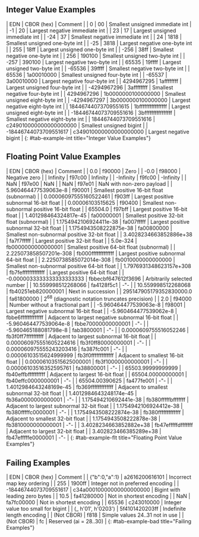 ## Integer Value Examples

| EDN | CBOR (hex) | Comment |
| 0 | 00 | Smallest unsigned immediate int |
| -1 | 20 | Largest negative immediate int |
| 23 | 17 | Largest unsigned immediate int |
| -24 | 37 | Smallest negative immediate int |
| 24 | 1818 | Smallest unsigned one-byte int |
| -25 | 3818 | Largest negative one-byte int |
| 255 | 18ff | Largest unsigned one-byte int |
| -256 | 38ff | Smallest negative one-byte int |
| 256 | 190100 | Smallest unsigned two-byte int |
| -257 | 390100 | Largest negative two-byte int |
| 65535 | 19ffff | Largest unsigned two-byte int |
| -65536 | 39ffff | Smallest negative two-byte int |
| 65536 | 1a00010000 | Smallest unsigned four-byte int |
| -65537 | 3a00010000 | Largest negative four-byte int |
| 4294967295 | 1affffffff | Largest unsigned four-byte int |
| -4294967296 | 3affffffff | Smallest negative four-byte int |
| 4294967296 | 1b0000000100000000 | Smallest unsigned eight-byte int |
| -4294967297 | 3b0000000100000000 | Largest negative eight-byte int |
| 18446744073709551615 | 1bffffffffffffffff | Largest unsigned eight-byte int |
| -18446744073709551616 | 3bffffffffffffffff | Smallest negative eight-byte int |
| 18446744073709551616 | c249010000000000000000 | Smallest unsigned bigint |
| -18446744073709551617 | c349010000000000000000 | Largest negative bigint |
{: #tab-example-int title="Integer Value Examples"}

## Floating Point Value Examples

| EDN | CBOR (hex) | Comment |
| 0.0 | f90000 | Zero |
| -0.0 | f98000 | Negative zero |
| Infinity | f97c00 | Infinity |
| -Infinity | f9fc00 | -Infinity |
| NaN | f97e00 | NaN |
| NaN | f97e01 | NaN with non-zero payload |
| 5.960464477539063e-8 | f90001 | Smallest positive 16-bit float (subnormal) |
| 0.00006097555160522461 | f903ff | Largest positive subnormal 16-bit float |
| 0.00006103515625 | f90400 | Smallest non-subnormal positive 16-bit float |
| 65504.0 | f97bff | Largest positive 16-bit float |
| 1.401298464324817e-45 | fa00000001 | Smallest positive 32-bit float (subnormal) |
| 1.1754942106924411e-38 | fa007fffff | Largest positive subnormal 32-bit float |
| 1.1754943508222875e-38 | fa00800000 | Smallest non-subnormal positive 32-bit float |
| 3.4028234663852886e+38 | fa7f7fffff | Largest positive 32-bit float |
| 5.0e-324 | fb0000000000000001 | Smallest positive 64-bit float (subnormal) |
| 2.225073858507201e-308 | fb000fffffffffffff | Largest positive subnormal 64-bit float |
| 2.2250738585072014e-308 | fb0010000000000000 | Smallest non-subnormal positive 64-bit float |
| 1.7976931348623157e+308 | fb7fefffffffffffff | Largest positive 64-bit float |
| -0.0000033333333333333333 | fbbecbf647612f3696 | Arbitrarily selected number |
| 10.559998512268066 | fa4128f5c1 | -"- |
| 10.559998512268068 | fb40251eb820000001 | Next in succession |
| 295147905179352830000.0 | fa61800000 | 2<sup>68</sup> (diagnostic notation truncates precision) |
| 2.0 | f94000 | Number without a fractional part |
| -5.960464477539063e-8 | f98001 | Largest negative subnormal 16-bit float |
| -5.960464477539062e-8 | fbbe6fffffffffffff | Adjacent to largest negative subnormal 16-bit float |
| -5.960464477539064e-8 | fbbe70000000000001 | -"- |
| -5.960465188081798e-8 | fab3800001 | -"- |
| 0.0000609755516052246 | fb3f0ff7ffffffffff | Adjacent to largest subnormal 16-bit float |
| 0.000060975551605224616 | fb3f0ff80000000001 | -"- |
| 0.000060975555243203416 | fa387fc001 | -"- |
| 0.00006103515624999999 | fb3f0fffffffffffff | Adjacent to smallest 16-bit float |
| 0.00006103515625000001 | fb3f10000000000001 | -"- |
| 0.00006103516352595761 | fa38800001 | -"- |
| 65503.99999999999 | fb40effbffffffffff | Adjacent to largest 16-bit float |
| 65504.00000000001 | fb40effc0000000001 | -"- |
| 65504.00390625 | fa477fe001 | -"- |
| 1.4012984643248169e-45 | fb369fffffffffffff | Adjacent to smallest subnormal 32-bit float |
| 1.4012984643248174e-45 | fb36a0000000000001 | -"- |
| 1.175494210692441e-38 | fb380fffffbfffffff | Adjacent to largest subnormal 32-bit float |
| 1.1754942106924412e-38 | fb380fffffc0000001 | -"- |
| 1.1754943508222874e-38 | fb380fffffffffffff | Adjacent to smallest 32-bit float |
| 1.1754943508222878e-38 | fb3810000000000001 | -"- |
| 3.4028234663852882e+38 | fb47efffffdfffffff | Adjacent to largest 32-bit float |
| 3.402823466385289e+38 | fb47efffffe0000001 | -"- |
{: #tab-example-flt title="Floating Point Value Examples"}

## Failing Examples

| EDN | CBOR (hex) | Comment |
| {"b":0,"a":1} | a2616200616101 | Incorrect map key ordering |
| 255 | 1900ff | Integer not in preferred encoding |
| -18446744073709551617 | c34a00010000000000000000 | Bigint with leading zero bytes |
| 10.5 | fa41280000 | Not in shortest encoding |
| NaN | fa7fc00000 | Not in shortest encoding |
| 65536 | c243010000 | Integer value too small for bigint |
| (_ h'01', h'0203') | 5f4101420203ff | Indefinite length encoding |
| (Not CBOR) | f818 | Simple values 24..31 not in use |
| (Not CBOR) | fc | Reserved (ai = 28..30) |
{: #tab-example-bad title="Failing Examples"}

